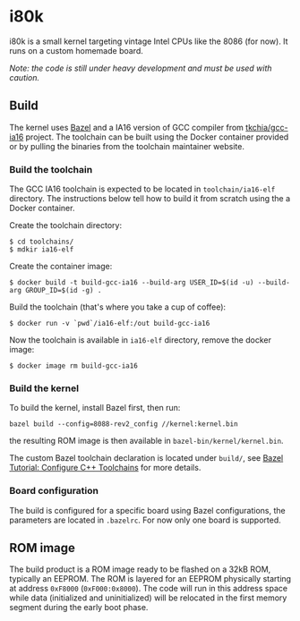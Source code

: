 # i80k

i80k is a small kernel targeting vintage Intel CPUs like the 8086 (for now). It runs on a custom homemade board.

_Note: the code is still under heavy development and must be used with caution._

## Build

The kernel uses [Bazel](https://bazel.build) and a IA16 version of GCC compiler from [tkchia/gcc-ia16](https://github.com/tkchia/gcc-ia16) project. The toolchain can be built using the Docker container provided or by pulling the binaries from the toolchain maintainer website.

### Build the toolchain

The GCC IA16 toolchain is expected to be located in `toolchain/ia16-elf` directory. The instructions below tell how to build it from scratch using the a Docker container.

Create the toolchain directory:

```
$ cd toolchains/
$ mdkir ia16-elf
```

Create the container image:

```
$ docker build -t build-gcc-ia16 --build-arg USER_ID=$(id -u) --build-arg GROUP_ID=$(id -g) .
```

Build the toolchain (that's where you take a cup of coffee):

```
$ docker run -v `pwd`/ia16-elf:/out build-gcc-ia16
```

Now the toolchain is available in `ia16-elf` directory, remove the docker image:

```
$ docker image rm build-gcc-ia16
```

### Build the kernel

To build the kernel, install Bazel first, then run:

```
bazel build --config=8088-rev2_config //kernel:kernel.bin
```

the resulting ROM image is then available in `bazel-bin/kernel/kernel.bin`.

The custom Bazel toolchain declaration is located under `build/`, see [Bazel Tutorial: Configure C++ Toolchains](https://bazel.build/tutorials/ccp-toolchain-config) for more details.

### Board configuration

The build is configured for a specific board using Bazel configurations, the parameters are located in `.bazelrc`. For now only one board is supported.

## ROM image

The build product is a ROM image ready to be flashed on a 32kB ROM, typically an EEPROM. The ROM is layered for an EEPROM physically starting at address `0xF8000` (`0xF000:0x8000`). The code will run in this address space while data (initialized and uninitialized) will be relocated in the first memory segment during the early boot phase.
